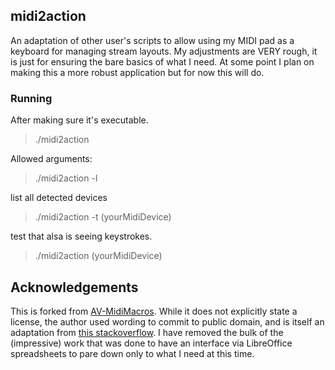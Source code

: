 ## midi2action

An adaptation of other user's scripts to allow using my MIDI pad as a keyboard for managing stream layouts. My adjustments are VERY rough, it is just for ensuring the bare basics of what I need. At some point I plan on making this a more robust application but for now this will do.

### Running 

After making sure it's executable.

> ./midi2action

Allowed arguments:

> ./midi2action -l 

list all detected devices

> ./midi2action -t (yourMidiDevice) 

test that alsa is seeing keystrokes. 

> ./midi2action (yourMidiDevice)

## Acknowledgements

This is forked from [AV-MidiMacros](https://github.com/Avante-Vangard/AV-MidiMacros). While it does not explicitly state a license, the author used wording to commit to public domain, and is itself an adaptation from [this stackoverflow](https://superuser.com/questions/1170136/translating-midi-input-into-computer-keystrokes-on-linux). I have removed the bulk of the (impressive) work that was done to have an interface via LibreOffice spreadsheets to pare down only to what I need at this time.
